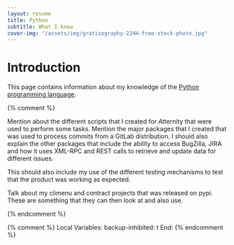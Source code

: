 ```yaml
---
layout: resume
title: Python
subtitle: What I know
cover-img: "/assets/img/gratisography-224H-free-stock-photo.jpg"
---
```


# Introduction

This page contains information about my knowledge of the [Python programming language](https://www.python.org).

{% comment %}

Mention about the different scripts that I created for Atternity that were used to perform some tasks.  Mention
the major packages that I created that was used to process commits from a GitLab distribution.  I should also
explain the other packages that include the ability to access BugZilla, JIRA and how it uses XML-RPC and REST
calls to retrieve and update data for different issues.

This should also include my use of the different testing mechanisms to test that the product was working as
expected.

Talk about my climenu and contract projects that was released on pypi.  These are something that they can then
look at and also use.

{% endcomment %}

{% comment %}
Local Variables:
backup-inhibited: t
End:
{% endcomment %}
